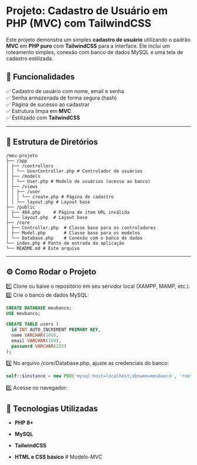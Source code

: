 # Projeto: Cadastro de Usuário em PHP (MVC) com TailwindCSS

Este projeto demonstra um simples **cadastro de usuário** utilizando o padrão **MVC** em **PHP puro** com **TailwindCSS** para a interface. Ele inclui um roteamento simples, conexão com banco de dados MySQL e uma tela de cadastro estilizada.

## 🎯 Funcionalidades

✅ Cadastro de usuário com nome, email e senha  
✅ Senha armazenada de forma segura (hash)  
✅ Página de sucesso ao cadastrar  
✅ Estrutura limpa em **MVC**  
✅ Estilizado com **TailwindCSS**

---

## 📁 Estrutura de Diretórios

```
/meu-projeto
├── /app
│ ├── /controllers
│ │ └── UserController.php # Controlador de usuários
│ ├── /models
│ │ └── User.php # Modelo de usuários (acesso ao banco)
│ ├── /views
│ │ ├── /user
│ │ │ └── create.php # Página de cadastro
│ │ └── layout.php # Layout base
├── /public
│ ├── 404.php     # Página de item URL inválida
│ └── layout.php  # Layout base
├── /core
│ ├── Controller.php  # Classe base para os controladores
│ ├── Model.php       # Classe base para os modelos
│ └── Database.php    # Conexão com o banco de dados
└── index.php # Ponto de entrada da aplicação
└── README.md # Este arquivo

```

---

## ⚙️ Como Rodar o Projeto

1️⃣ Clone ou baixe o repositório em seu servidor local (XAMPP, MAMP, etc.).  
2️⃣ Crie o banco de dados MySQL:

```sql
CREATE DATABASE meubanco;
USE meubanco;

CREATE TABLE users (
  id INT AUTO_INCREMENT PRIMARY KEY,
  name VARCHAR(100),
  email VARCHAR(100),
  password VARCHAR(255)
);
```

3️⃣ No arquivo /core/Database.php, ajuste as credenciais do banco:

```php
self::$instance = new PDO('mysql:host=localhost;dbname=meubanco', 'root', '');
```

5️⃣ Acesse no navegador:

## 🚀 Tecnologias Utilizadas

- **PHP 8+**

- **MySQL**

- **TailwindCSS**

- **HTML e CSS básico**
#   M o d e l o - M V C  
 